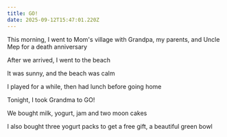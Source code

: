 ```yaml
---
title: GO!
date: 2025-09-12T15:47:01.220Z
---
```


This morning, I went to Mom's village with Grandpa, my parents, and Uncle Mep for a death anniversary

After we arrived, I went to the beach

It was sunny, and the beach was calm

I played for a while, then had lunch before going home

Tonight, I took Grandma to GO!

We bought milk, yogurt, jam and two moon cakes

I also bought three yogurt packs to get a free gift, a beautiful green bowl
